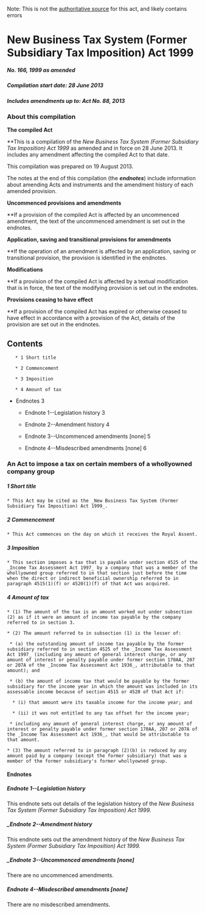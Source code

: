 Note: This is not the [authoritative source](https://www.comlaw.gov.au/Details/C2013C00447) for this act, and likely contains errors

# New Business Tax System (Former Subsidiary Tax Imposition) Act 1999

##### No. 166, 1999 as amended

##### Compilation start date: 28 June 2013

##### Includes amendments up to: Act No. 88, 2013

### About this compilation

**The compiled Act**

**This is a compilation of the _New Business Tax System (Former Subsidiary Tax Imposition) Act 1999_ as amended and in force on 28 June 2013. It includes any amendment affecting the compiled Act to that date.

This compilation was prepared on 19 August 2013.

The notes at the end of this compilation (the **_endnotes_**) include information about amending Acts and instruments and the amendment history of each amended provision.

**Uncommenced provisions and amendments**

**If a provision of the compiled Act is affected by an uncommenced amendment, the text of the uncommenced amendment is set out in the endnotes.

**Application, saving and transitional provisions for amendments**

**If the operation of an amendment is affected by an application, saving or transitional provision, the provision is identified in the endnotes.

**Modifications**

**If a provision of the compiled Act is affected by a textual modification that is in force, the text of the modifying provision is set out in the endnotes. 

**Provisions ceasing to have effect**

**If a provision of the compiled Act has expired or otherwise ceased to have effect in accordance with a provision of the Act, details of the provision are set out in the endnotes.

## Contents

       * 1 Short title 

       * 2 Commencement 

       * 3 Imposition 

       * 4 Amount of tax 

  * Endnotes	3

     * Endnote 1--Legislation history	3

     * Endnote 2--Amendment history	4

     * Endnote 3--Uncommenced amendments [none]	5

     * Endnote 4--Misdescribed amendments [none]	6

### An Act to impose a tax on certain members of a whollyowned company group

##### 1  Short title

    * This Act may be cited as the _New Business Tax System (Former Subsidiary Tax Imposition) Act 1999_.

##### 2  Commencement

    * This Act commences on the day on which it receives the Royal Assent.

##### 3  Imposition

    * This section imposes a tax that is payable under section 4525 of the _Income Tax Assessment Act 1997_ by a company that was a member of the whollyowned group referred to in that section just before the time when the direct or indirect beneficial ownership referred to in paragraph 4515(1)(f) or 4520(1)(f) of that Act was acquired.

##### 4  Amount of tax

    * (1) The amount of the tax is an amount worked out under subsection (2) as if it were an amount of income tax payable by the company referred to in section 3.

    * (2) The amount referred to in subsection (1) is the lesser of:

     * (a) the outstanding amount of income tax payable by the former subsidiary referred to in section 4525 of the _Income Tax Assessment Act 1997_ (including any amount of general interest charge, or any amount of interest or penalty payable under former section 170AA, 207 or 207A of the _Income Tax Assessment Act 1936_, attributable to that amount); and

     * (b) the amount of income tax that would be payable by the former subsidiary for the income year in which the amount was included in its assessable income because of section 4515 or 4520 of that Act if:

      * (i) that amount were its taxable income for the income year; and

      * (ii) it was not entitled to any tax offset for the income year;

     * including any amount of general interest charge, or any amount of interest or penalty payable under former section 170AA, 207 or 207A of the _Income Tax Assessment Act 1936_, that would be attributable to that amount.

    * (3) The amount referred to in paragraph (2)(b) is reduced by any amount paid by a company (except the former subsidiary) that was a member of the former subsidiary's former whollyowned group.

#### Endnotes

##### Endnote 1--Legislation history

This endnote sets out details of the legislation history of the _New Business Tax System (Former Subsidiary Tax Imposition) Act 1999._

##### _Endnote 2--Amendment history

This endnote sets out the amendment history of the _New Business Tax System (Former Subsidiary Tax Imposition) Act 1999._

##### _Endnote 3--Uncommenced amendments [none]

There are no uncommenced amendments.

##### Endnote 4--Misdescribed amendments [none]

There are no misdescribed amendments.

